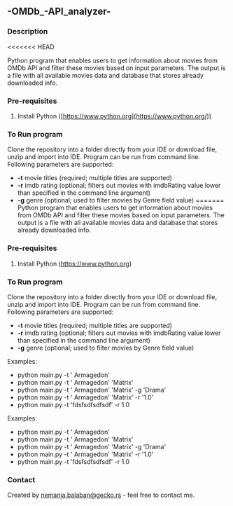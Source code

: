 
## -OMDb_-API_analyzer-

### Description
<<<<<<< HEAD

Python program that enables users to get information about movies from OMDb API and filter these movies based on input parameters. The output is a file with all available movies data and database that stores already downloaded info.

### Pre-requisites

1.  Install Python ([https://www.python.org](https://www.python.org/))

### To Run program

Clone the repository into a folder directly from your IDE or download file, unzip and import into IDE. Program can be run from command line. Following parameters are supported:

-   **-t**  movie titles (required; multiple titles are supported)
-   **-r**  imdb rating (optional; filters out movies with imdbRating value lower than specified in the command line argument)
-   **-g**  genre (optional; used to filter movies by Genre field value)
=======
Python program that enables users to get information about movies from OMDb API
and filter these movies based on input parameters. The output is a file with all available movies data and database that stores already downloaded info.

### Pre-requisites

1. Install Python (https://www.python.org)  

### To Run program
Clone the repository into a folder directly from your IDE or download file, unzip and import into IDE.
Program can be run from command line. Following parameters are supported:

 - **-t** movie titles (required; multiple titles are supported) 
 - **-r** imdb rating (optional; filters out movies with imdbRating value lower than specified in the command line argument) 
 - **-g** genre (optional; used to filter movies by Genre field value)
 
 Examples: 
 - python main.py -t ' Armagedon' 
 - python main.py -t ' Armagedon' 'Matrix' 
 - python main.py -t ' Armagedon' 'Matrix' -g 'Drama'
 - python main.py -t ' Armagedon' 'Matrix' -r '1.0'
 - python main.py  -t 'fdsfsdfsdfsdf' -r 1.0

Examples:

-   python main.py -t ' Armagedon'
-   python main.py -t ' Armagedon' 'Matrix'
-   python main.py -t ' Armagedon' 'Matrix' -g 'Drama'
-   python main.py -t ' Armagedon' 'Matrix' -r '1.0'
-   python main.py -t 'fdsfsdfsdfsdf' -r 1.0

### Contact

Created by  [nemanja.balaban@gecko.rs](mailto:nemanja.balaban@gecko.rs)  - feel free to contact me.